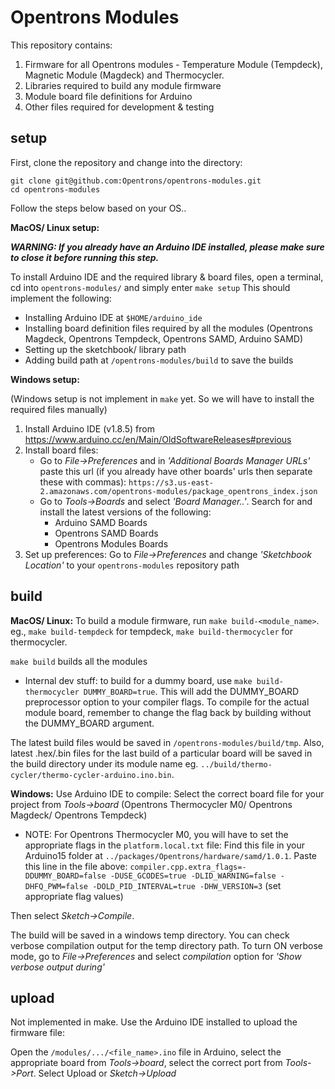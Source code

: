 # Opentrons Modules

This repository contains:
1. Firmware for all Opentrons modules - Temperature Module (Tempdeck),
Magnetic Module (Magdeck) and Thermocycler.
2. Libraries required to build any module firmware
3. Module board file definitions for Arduino
4. Other files required for development & testing

## setup

First, clone the repository and change into the directory:

```
git clone git@github.com:Opentrons/opentrons-modules.git
cd opentrons-modules
```

Follow the steps below based on your OS..

**MacOS/ Linux setup:**

**_WARNING: If you already have an Arduino IDE installed, please make sure to close it before
running this step._**

To install Arduino IDE and the required library & board files, open a terminal,
cd into `opentrons-modules/` and simply enter `make setup`
This should implement the following:
- Installing Arduino IDE at `$HOME/arduino_ide`
- Installing board definition files required by all the modules (Opentrons Magdeck,
  Opentrons Tempdeck, Opentrons SAMD, Arduino SAMD)
- Setting up the sketchbook/ library path
- Adding build path at `/opentrons-modules/build` to save the builds

**Windows setup:**

(Windows setup is not implement in `make` yet. So we will have to install the required files manually)

1. Install Arduino IDE (v1.8.5) from https://www.arduino.cc/en/Main/OldSoftwareReleases#previous
2. Install board files:
   - Go to _File->Preferences_ and in _'Additional Boards Manager URLs'_ paste this
   url (if you already have other boards' urls then separate these with commas):
`https://s3.us-east-2.amazonaws.com/opentrons-modules/package_opentrons_index.json`
   - Go to _Tools->Boards_ and select _'Board Manager..'_. Search for and install the
   latest versions of the following:
     - Arduino SAMD Boards
     - Opentrons SAMD Boards
     - Opentrons Modules Boards
3. Set up preferences:
Go to _File->Preferences_ and change _'Sketchbook Location'_ to your `opentrons-modules` repository path

## build

**MacOS/ Linux:**
To build a module firmware, run `make build-<module_name>`.
eg., `make build-tempdeck` for tempdeck, `make build-thermocycler` for thermocycler.

`make build` builds all the modules

* Internal dev stuff:
to build for a dummy board, use `make build-thermocycler DUMMY_BOARD=true`.
This will add the DUMMY_BOARD preprocessor option to your compiler flags. To compile
for the actual module board, remember to change the flag back by building without
the DUMMY_BOARD argument.

The latest build files would be saved in `/opentrons-modules/build/tmp`.
Also, latest .hex/.bin files for the last build of a particular board will be saved
in the build directory under its module name eg. `../build/thermo-cycler/thermo-cycler-arduino.ino.bin`.

**Windows:**
Use Arduino IDE to compile:
Select the correct board file for your project from _Tools->board_ (Opentrons Thermocycler M0/ Opentrons Magdeck/ Opentrons Tempdeck)

* NOTE: For Opentrons Thermocycler M0, you will have to set the appropriate flags in the `platform.local.txt` file: Find this file in your Arduino15 folder at `../packages/Opentrons/hardware/samd/1.0.1`. Paste this line in the file above: `compiler.cpp.extra_flags=-DDUMMY_BOARD=false -DUSE_GCODES=true -DLID_WARNING=false -DHFQ_PWM=false -DOLD_PID_INTERVAL=true -DHW_VERSION=3` (set appropriate flag values)

Then select _Sketch->Compile_.

The build will be saved in a windows temp directory. You can check verbose compilation
output for the temp directory path. To turn ON verbose mode, go to _File->Preferences_
and select _compilation_ option for _'Show verbose output during'_

## upload

Not implemented in make.
Use the Arduino IDE installed to upload the firmware file:

Open the `/modules/.../<file_name>.ino` file in Arduino, select the appropriate board from _Tools->board_,
 select the correct port from _Tools->Port_. Select Upload or _Sketch->Upload_
